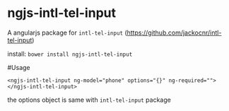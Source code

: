 # ngjs-intl-tel-input

A angularjs package for `intl-tel-input` (https://github.com/jackocnr/intl-tel-input)

install: `bower install ngjs-intl-tel-input`

#Usage

`<ngjs-intl-tel-input ng-model="phone" options="{}" ng-required=""></ngjs-intl-tel-input>`

the options object is same with `intl-tel-input` package
